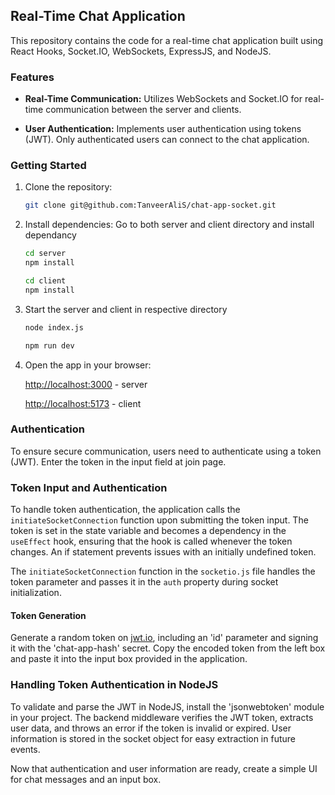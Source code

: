 ## Real-Time Chat Application

This repository contains the code for a real-time chat application built using React Hooks, Socket.IO, WebSockets, ExpressJS, and NodeJS.

### Features

- **Real-Time Communication:** Utilizes WebSockets and Socket.IO for real-time communication between the server and clients.

- **User Authentication:** Implements user authentication using tokens (JWT). Only authenticated users can connect to the chat application.

### Getting Started

1. Clone the repository:

   ```bash
   git clone git@github.com:TanveerAliS/chat-app-socket.git
   ```

2. Install dependencies: Go to both server and client directory and install dependancy

   ```bash
   cd server
   npm install
   ```

   ```bash
   cd client
   npm install
   ```

3. Start the server and client in respective directory

   ```bash
   node index.js
   ```

   ```bash
   npm run dev
   ```

4. Open the app in your browser:

   [http://localhost:3000](http://localhost:3000) - server

   [http://localhost:5173](http://localhost:5173) - client

### Authentication

To ensure secure communication, users need to authenticate using a token (JWT). Enter the token in the input field at join page.

### Token Input and Authentication

To handle token authentication, the application calls the `initiateSocketConnection` function upon submitting the token input. The token is set in the state variable and becomes a dependency in the `useEffect` hook, ensuring that the hook is called whenever the token changes. An if statement prevents issues with an initially undefined token.

The `initiateSocketConnection` function in the `socketio.js` file handles the token parameter and passes it in the `auth` property during socket initialization.

#### Token Generation

Generate a random token on [jwt.io](https://jwt.io/), including an 'id' parameter and signing it with the 'chat-app-hash' secret. Copy the encoded token from the left box and paste it into the input box provided in the application.

### Handling Token Authentication in NodeJS

To validate and parse the JWT in NodeJS, install the 'jsonwebtoken' module in your project. The backend middleware verifies the JWT token, extracts user data, and throws an error if the token is invalid or expired. User information is stored in the socket object for easy extraction in future events.

Now that authentication and user information are ready, create a simple UI for chat messages and an input box.
